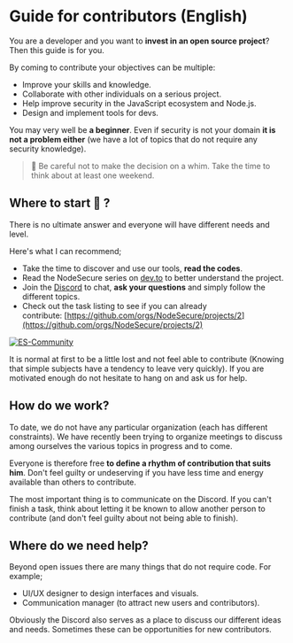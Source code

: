 # **Guide for contributors (English)**

You are a developer and you want to **invest in an open source project**? Then this guide is for you.

By coming to contribute your objectives can be multiple:

- Improve your skills and knowledge.
- Collaborate with other individuals on a serious project.
- Help improve security in the JavaScript ecosystem and Node.js.
- Design and implement tools for devs.

You may very well be **a beginner**. Even if security is not your domain **it is not a problem either** (we have a lot of topics that do not require any security knowledge).

> 👀 Be careful not to make the decision on a whim. Take the time to think about at least one weekend.
> 

## **Where to start 🐤 ?**

There is no ultimate answer and everyone will have different needs and level.

Here's what I can recommend;

- Take the time to discover and use our tools, **read the codes**.
- Read the NodeSecure series on [dev.to](https://dev.to/fraxken/node-secure-release-v0-4-0-2oih) to better understand the project.
- Join the [Discord](https://discord.gg/4Wn8rjAtB4) to chat, **ask your questions** and simply follow the different topics.
- Check out the task listing to see if you can already contribute: [https://github.com/orgs/NodeSecure/projects/2](https://github.com/orgs/NodeSecure/projects/2)

[![ES-Community](https://discordapp.com/api/guilds/640183220452720650/embed.png?style=banner2)](https://discord.gg/4Wn8rjAtB4)

It is normal at first to be a little lost and not feel able to contribute (Knowing that simple subjects have a tendency to leave very quickly). If you are motivated enough do not hesitate to hang on and ask us for help.

## **How do we work?**

To date, we do not have any particular organization (each has different constraints). We have recently been trying to organize meetings to discuss among ourselves the various topics in progress and to come.

Everyone is therefore free **to define a rhythm of contribution that suits him**. Don't feel guilty or undeserving if you have less time and energy available than others to contribute.

The most important thing is to communicate on the Discord. If you can't finish a task, think about letting it be known to allow another person to contribute (and don't feel guilty about not being able to finish).

## **Where do we need help?**

Beyond open issues there are many things that do not require code. For example;

- UI/UX designer to design interfaces and visuals.
- Communication manager (to attract new users and contributors).

Obviously the Discord also serves as a place to discuss our different ideas and needs. Sometimes these can be opportunities for new contributors.
